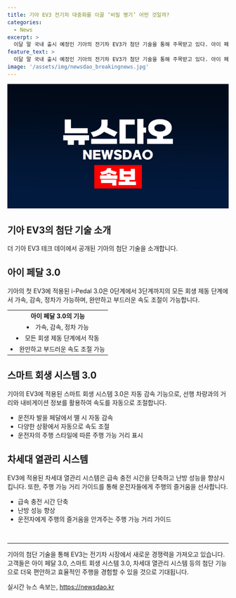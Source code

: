 ```yaml
---
title: 기아 EV3 전기차 대중화를 이끌 ‘비밀 병기’ 어떤 것일까?
categories:
  - News
excerpt: >
  이달 말 국내 출시 예정인 기아의 전기차 EV3가 첨단 기술을 통해 주목받고 있다. 아이 페달 3.0과 스마트 회생 시스템 3.0 등의 기능을 탑재하여 차량의 가속, 감속, 정차가 가능하고, 회생 제동과 자율주행 기술을 결합한 시스템이 돋보인다. 또한, 고객 경험을 개선하기 위해 내비게이션 정보를 활용한 자동 감속 기능과 주행 가능 거리 가이드 등이 새롭게 적용되었다. 이에 대한 기아의 자신감과 업계의 기대가 모아지고 있으며, 경쟁사의 르노코리아와 KG모빌리티의 선보인 신차와의 인기 경쟁도 예상된다.
feature_text: >
  이달 말 국내 출시 예정인 기아의 전기차 EV3가 첨단 기술을 통해 주목받고 있다. 아이 페달 3.0과 스마트 회생 시스템 3.0 등의 기능을 탑재하여 차량의 가속, 감속, 정차가 가능하고, 회생 제동과 자율주행 기술을 결합한 시스템이 돋보인다. 또한, 고객 경험을 개선하기 위해 내비게이션 정보를 활용한 자동 감속 기능과 주행 가능 거리 가이드 등이 새롭게 적용되었다. 이에 대한 기아의 자신감과 업계의 기대가 모아지고 있으며, 경쟁사의 르노코리아와 KG모빌리티의 선보인 신차와의 인기 경쟁도 예상된다.
image: '/assets/img/newsdao_breakingnews.jpg'
---
```


<p><img src="/assets/img/newsdao_breakingnews.jpg" alt="koreaapp 속보" /></p>

<h2 data-ke-size="size26">기아 EV3의 첨단 기술 소개</h2>

<p data-ke-size="size16">더 기아 EV3 테크 데이에서 공개된 기아의 첨단 기술을 소개합니다.</p>

<h2 data-ke-size="size24">아이 페달 3.0</h2>

<p data-ke-size="size16">기아의 첫 EV3에 적용된 i-Pedal 3.0은 0단계에서 3단계까지의 모든 회생 제동 단계에서 가속, 감속, 정차가 가능하며, 완만하고 부드러운 속도 조절이 가능합니다.</p>

<table>
  <tr>
    <td style="text-align: center; height: 17px;"><b>아이 페달 3.0의 기능</b></td>
  </tr>
  <tr>
    <td style="text-align: center; height: 17px;"><li>가속, 감속, 정차 가능</li></td>
  </tr>
  <tr>
    <td style="text-align: center; height: 17px;"><li>모든 회생 제동 단계에서 작동</li></td>
  </tr>
  <tr>
    <td style="text-align: center; height: 17px;"><li>완만하고 부드러운 속도 조절 가능</li></td>
  </tr>
</table>

<h2 data-ke-size="size24">스마트 회생 시스템 3.0</h2>

<p data-ke-size="size16">기아의 EV3에 적용된 스마트 회생 시스템 3.0은 자동 감속 기능으로, 선행 차량과의 거리와 내비게이션 정보를 활용하여 속도를 자동으로 조절합니다.</p>

<ul>
  <li>운전자 발을 페달에서 뗄 시 자동 감속</li>
  <li>다양한 상황에서 자동으로 속도 조절</li>
  <li>운전자의 주행 스타일에 따른 주행 가능 거리 표시</li>
</ul>

<h2 data-ke-size="size24">차세대 열관리 시스템</h2>

<p data-ke-size="size16">EV3에 적용된 차세대 열관리 시스템은 급속 충전 시간을 단축하고 난방 성능을 향상시킵니다. 또한, 주행 가능 거리 가이드를 통해 운전자들에게 주행의 즐거움을 선사합니다.</p>

<ul>
  <li>급속 충전 시간 단축</li>
  <li>난방 성능 향상</li>
  <li>운전자에게 주행의 즐거움을 안겨주는 주행 가능 거리 가이드</li>
</ul>

<p data-ke-size="size16">&nbsp;</p>

<hr>

<p data-ke-size="size16">기아의 첨단 기술을 통해 EV3는 전기차 시장에서 새로운 경쟁력을 가져오고 있습니다. 고객들은 아이 페달 3.0, 스마트 회생 시스템 3.0, 차세대 열관리 시스템 등의 첨단 기능으로 더욱 편안하고 효율적인 주행을 경험할 수 있을 것으로 기대됩니다.</p>
실시간 뉴스 속보는, <a href="https://newsdao.kr" rel="dofollow">https://newsdao.kr</a>


